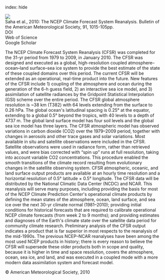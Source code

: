 index: hide

<div class="Citation">
    <div class="Citation-thumb CitationThumb-linked"  data-href="https://doi.org/10.1175/2010bams3001.1">
      <img src="https://static.claimspace.cloud/climate-study-static/refs/thumbs/9/Saha_et_al_2010-thumb.png" />
    </div>

  <div class="Citation-body">
    <div class="Citation-text">Saha et al., 2010: The NCEP Climate Forecast System Reanalysis. <span class="Article-journal">Bulletin of the American Meteorological Society, </span><span class="Article-volume">91, </span>1015-105pp.</div>
    <div class="Citation-links">
      <div class="CitationLink" data-href="https://doi.org/10.1175/2010bams3001.1">
        <div class="CitationLink-icon CitationLink-Doi"></div>
        <div class="CitationLink-text">DOI</div>
      </div>
      <div class="CitationLink" data-href="http://cel.webofknowledge.com/InboundService.do?customersID=atyponcel&smartRedirect=yes&mode=FullRecord&IsProductCode=Yes&product=CEL&Init=Yes&Func=Frame&action=retrieve&SrcApp=literatum&SrcAuth=atyponcel&SID=7CNc3cIRaBKjGbSujFM&UT=WOS:000281704700004">
        <div class="CitationLink-icon CitationLink-Isi"></div>
        <div class="CitationLink-text">Web of Science</div>
      </div>
      <div class="CitationLink" data-href="https://scholar.google.com/scholar?q=10.1175/2010bams3001.1">
        <div class="CitationLink-icon CitationLink-Scholar"></div>
        <div class="CitationLink-text">Google Scholar</div>
      </div>
    </div>
  </div>
</div>

The NCEP Climate Forecast System Reanalysis (CFSR) was completed for the 31-yr period from 1979 to 2009, in January 2010. The CFSR was designed and executed as a global, high-resolution coupled atmosphere–ocean–land surface–sea ice system to provide the best estimate of the state of these coupled domains over this period. The current CFSR will be extended as an operational, real-time product into the future. New features of the CFSR include 1) coupling of the atmosphere and ocean during the generation of the 6-h guess field, 2) an interactive sea ice model, and 3) assimilation of satellite radiances by the Gridpoint Statistical Interpolation (GSI) scheme over the entire period. The CFSR global atmosphere resolution is ~38 km (T382) with 64 levels extending from the surface to 0.26 hPa. The global ocean's latitudinal spacing is 0.25° at the equator, extending to a global 0.5° beyond the tropics, with 40 levels to a depth of 4737 m. The global land surface model has four soil levels and the global sea ice model has three layers. The CFSR atmospheric model has observed variations in carbon dioxide (CO2) over the 1979–2009 period, together with changes in aerosols and other trace gases and solar variations. Most available in situ and satellite observations were included in the CFSR. Satellite observations were used in radiance form, rather than retrieved values, and were bias corrected with “spin up” runs at full resolution, taking into account variable CO2 concentrations. This procedure enabled the smooth transitions of the climate record resulting from evolutionary changes in the satellite observing system. CFSR atmospheric, oceanic, and land surface output products are available at an hourly time resolution and a horizontal resolution of 0.5° latitude × 0.5° longitude. The CFSR data will be distributed by the National Climatic Data Center (NCDC) and NCAR. This reanalysis will serve many purposes, including providing the basis for most of the NCEP Climate Prediction Center's operational climate products by defining the mean states of the atmosphere, ocean, land surface, and sea ice over the next 30-yr climate normal (1981–2010); providing initial conditions for historical forecasts that are required to calibrate operational NCEP climate forecasts (from week 2 to 9 months); and providing estimates and diagnoses of the Earth's climate state over the satellite data period for community climate research. Preliminary analysis of the CFSR output indicates a product that is far superior in most respects to the reanalysis of the mid-1990s. The previous NCEP–NCAR reanalyses have been among the most used NCEP products in history; there is every reason to believe the CFSR will supersede these older products both in scope and quality, because it is higher in time and space resolution, covers the atmosphere, ocean, sea ice, and land, and was executed in a coupled mode with a more modern data assimilation system and forecast model.

<div class="Citation-copy">
&copy; American Meteorological Society, 2010
</div>